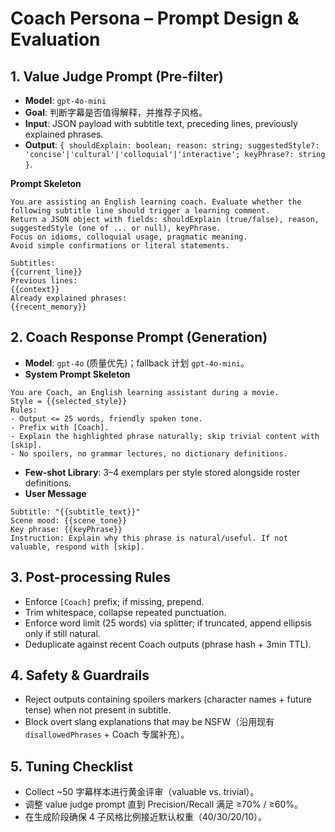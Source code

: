 # Coach Persona – Prompt Design & Evaluation

## 1. Value Judge Prompt (Pre-filter)
- **Model**: `gpt-4o-mini`
- **Goal**: 判断字幕是否值得解释，并推荐子风格。
- **Input**: JSON payload with subtitle text, preceding lines, previously explained phrases.
- **Output**: `{ shouldExplain: boolean; reason: string; suggestedStyle?: 'concise'|'cultural'|'colloquial'|'interactive'; keyPhrase?: string }`.

**Prompt Skeleton**
```
You are assisting an English learning coach. Evaluate whether the following subtitle line should trigger a learning comment.
Return a JSON object with fields: shouldExplain (true/false), reason, suggestedStyle (one of ... or null), keyPhrase.
Focus on idioms, colloquial usage, pragmatic meaning.
Avoid simple confirmations or literal statements.

Subtitles:
{{current_line}}
Previous lines:
{{context}}
Already explained phrases:
{{recent_memory}}
```

## 2. Coach Response Prompt (Generation)
- **Model**: `gpt-4o` (质量优先)；fallback 计划 `gpt-4o-mini`。
- **System Prompt Skeleton**
```
You are Coach, an English learning assistant during a movie.
Style = {{selected_style}}
Rules:
- Output <= 25 words, friendly spoken tone.
- Prefix with [Coach].
- Explain the highlighted phrase naturally; skip trivial content with [skip].
- No spoilers, no grammar lectures, no dictionary definitions.
```

- **Few-shot Library**: 3–4 exemplars per style stored alongside roster definitions.
- **User Message**
```
Subtitle: "{{subtitle_text}}"
Scene mood: {{scene_tone}}
Key phrase: {{keyPhrase}}
Instruction: Explain why this phrase is natural/useful. If not valuable, respond with [skip].
```

## 3. Post-processing Rules
- Enforce `[Coach]` prefix; if missing, prepend.
- Trim whitespace, collapse repeated punctuation.
- Enforce word limit (25 words) via splitter; if truncated, append ellipsis only if still natural.
- Deduplicate against recent Coach outputs (phrase hash + 3min TTL).

## 4. Safety & Guardrails
- Reject outputs containing spoilers markers (character names + future tense) when not present in subtitle.
- Block overt slang explanations that may be NSFW（沿用现有 `disallowedPhrases` + Coach 专属补充）。

## 5. Tuning Checklist
- Collect ~50 字幕样本进行黄金评审（valuable vs. trivial）。
- 调整 value judge prompt 直到 Precision/Recall 满足 ≥70% / ≥60%。
- 在生成阶段确保 4 子风格比例接近默认权重（40/30/20/10）。
